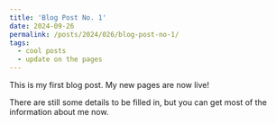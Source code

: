 ```yaml
---
title: 'Blog Post No. 1'
date: 2024-09-26
permalink: /posts/2024/026/blog-post-no-1/
tags:
  - cool posts
  - update on the pages
---
```


This is my first blog post. My new pages are now live!

There are still some details to be filled in, but you can get most of the information about me now.
